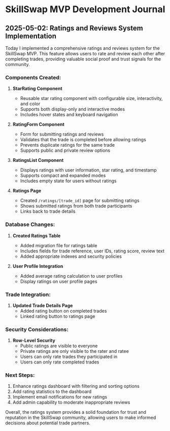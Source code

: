 # SkillSwap MVP Development Journal

## 2025-05-02: Ratings and Reviews System Implementation

Today I implemented a comprehensive ratings and reviews system for the SkillSwap MVP. This feature allows users to rate and review each other after completing trades, providing valuable social proof and trust signals for the community.

### Components Created:

1. **StarRating Component**
   - Reusable star rating component with configurable size, interactivity, and color
   - Supports both display-only and interactive modes
   - Includes hover states and keyboard navigation

2. **RatingForm Component**
   - Form for submitting ratings and reviews
   - Validates that the trade is completed before allowing ratings
   - Prevents duplicate ratings for the same trade
   - Supports public and private review options

3. **RatingsList Component**
   - Displays ratings with user information, star rating, and timestamp
   - Supports compact and expanded modes
   - Includes empty state for users without ratings

4. **Ratings Page**
   - Created `/ratings/[trade_id]` page for submitting ratings
   - Shows submitted ratings from both trade participants
   - Links back to trade details

### Database Changes:

1. **Created Ratings Table**
   - Added migration file for ratings table
   - Includes fields for trade reference, user IDs, rating score, review text
   - Added appropriate indexes and security policies

2. **User Profile Integration**
   - Added average rating calculation to user profiles
   - Display ratings on user profile pages

### Trade Integration:

1. **Updated Trade Details Page**
   - Added rating button on completed trades
   - Linked rating button to ratings page

### Security Considerations:

1. **Row-Level Security**
   - Public ratings are visible to everyone
   - Private ratings are only visible to the rater and ratee
   - Users can only rate trades they participated in
   - Users can only rate completed trades

### Next Steps:

1. Enhance ratings dashboard with filtering and sorting options
2. Add rating statistics to the dashboard
3. Implement email notifications for new ratings
4. Add admin capability to moderate inappropriate reviews

Overall, the ratings system provides a solid foundation for trust and reputation in the SkillSwap community, allowing users to make informed decisions about potential trade partners.
